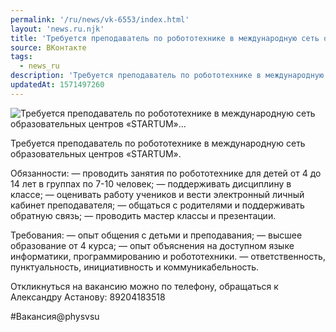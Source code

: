 ```yaml
---
permalink: '/ru/news/vk-6553/index.html'
layout: 'news.ru.njk'
title: 'Требуется преподаватель по робототехнике в международную сеть образовательных центров «STARTUM»…'
source: ВКонтакте
tags:
  - news_ru
description: 'Требуется преподаватель по робототехнике в международную сеть образовательных центров «STARTUM»…'
updatedAt: 1571497260
---
```

![Требуется преподаватель по робототехнике в международную сеть образовательных центров «STARTUM»…](https://sun9-50.userapi.com/impf/c851424/v851424423/1d8e7e/uH11-vBhLCA.jpg?size=1280x853&quality=96&sign=0b8935e69b46de281af48cfc81a83e81&c_uniq_tag=9S0Y6BWtbfev_2JfeceaDxQrwQ5V33iLpj0fAphg_YQ&type=album)

Требуется преподаватель по робототехнике в международную сеть образовательных центров «STARTUM».

Обязанности:
— проводить занятия по робототехнике для детей от 4 до 14 лет в группах по 7-10 человек;
— поддерживать дисциплину в классе;
— оценивать работу учеников и вести электронный личный кабинет преподавателя;
— общаться с родителями и поддерживать обратную связь;
— проводить мастер классы и презентации.

Требования:
— опыт общения с детьми и преподавания;
— высшее образование от 4 курса;
— опыт объяснения на доступном языке информатики, программированию и робототехники.
— ответственность, пунктуальность, инициативность и коммуникабельность.

Откликнуться на вакансию можно по телефону, обращаться к Александру Астанову: 89204183518

#Вакансия@physvsu
